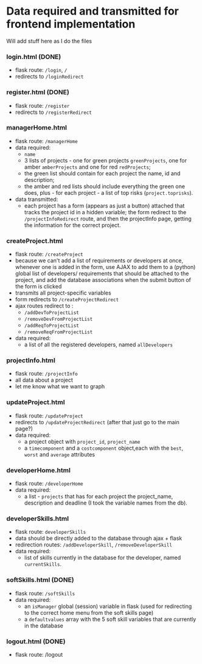 Data required and transmitted for frontend implementation
=========================================

Will add stuff here as I do the files

### login.html (DONE)
- flask route: `/login`, `/`
- redirects to `/loginRedirect`

### register.html (DONE)
- flask route: `/register`
- redirects to `/registerRedirect`

### managerHome.html
- flask route: `/managerHome`
- data required:
    - `name`
    - 3 lists of projects - one for green projects `greenProjects`, one for amber `amberProjects` and one for red `redProjects`;
    - the green list should contain for each project the name, id and description;
    - the amber and red lists should include everything the green one does, plus - for each project - a list of top risks (`project.toprisks`).
- data transmitted:
    - each project has a form (appears as just a button) attached that tracks the project id in a hidden variable; the form redirect to the `/projectInfoRedirect` route, and then the projectInfo page, getting the information for the correct project.

### createProject.html
- flask route: `/createProject`
- because we can't add a list of requirements or developers at once, whenever one is added in the form, use AJAX to add them to a (python) global list of developers/ requirements that should be attached to the project, and add the database associations when the submit button of the form is clicked
- transmits all project-specific variables
- form redirects to `/createProjectRedirect`
- ajax routes redirect to :
    - `/addDevToProjectList`
    - `/removeDevFromProjectList`
    - `/addReqToProjectList`
    - `/removeReqFromProjectList`
- data required: 
    - a list of all the registered developers, named `allDevelopers`


### projectInfo.html
- flask route: `/projectInfo`
- all data about a project
- let me know what we want to graph

### updateProject.html
- flask route: `/updateProject`
- redirects to `/updateProjectRedirect` (after that just go to the main page?)
- data required:
    - a project object with `project_id`, `project_name` 
    - a `timecomponent` and a `costcomponent` object,each with the `best`, `worst` and `average` attributes

### developerHome.html
- flask route: `/developerHome`
- data required: 
    - a list - `projects` that has for each project the project_name, description and deadline (I took the variable names from the db).

### developerSkills.html
- flask route: `developerSkills`
- data should be directly added to the database through ajax + flask
- redirection routes: `/addDeveloperSkill`, `/removeDeveloperSkill`
- data required: 
    - list of skills currently in the database for the developer, named `currentSkills`.

### softSkills.html (DONE)
- flask route: `/softSkills`
- data required:
    - an `isManager` global (session) variable in flask (used for redirecting to  the correct home menu from the soft skills page)
    - a `defaultvalues` array with the 5 soft skill variables that are currently in the database

### logout.html (DONE)
- flask route: /logout